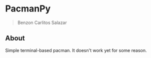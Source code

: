 # PacmanPy
> Benzon Carlitos Salazar

## About
Simple terminal-based pacman. It doesn't work yet for some reason.